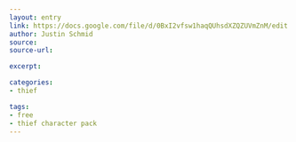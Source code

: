 ```yaml
---
layout: entry
link: https://docs.google.com/file/d/0BxI2vfsw1haqQUhsdXZQZUVmZnM/edit
author: Justin Schmid
source:
source-url:

excerpt:

categories:
- thief

tags:
- free
- thief character pack
---
```

